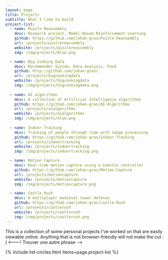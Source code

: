 ```yaml
---
layout: page
title: Projects
subtitle: What I like to build
project-list:
  - name: Puzzle Reassembly
    desc: Research project, Model-Based Reinforcement Learning
    github: https://github.com/johan-gras/Puzzle-Reassembly
    url: /projects/puzzlereassembly
    website: /projects/puzzlereassembly
    img: /img/projects/blue.png

  - name: Big Cooking Data
    desc: Recommender System, Data Analysis, Food
    github: http://github.com/johan-gras/
    url: /projects/bigcookingdata
    website: /projects/bigcookingdata
    img: /img/projects/bigcookingdata.png
  
  - name: AI algorithms
    desc: A collection of Artificial Intelligence algorithms
    github: https://github.com/johan-gras/AI-Algorithms
    url: /projects/aialgorithms
    website: /projects/aialgorithms
    img: /img/projects/blue.png
  
  - name: Indoor Tracking
    desc: Tracking of people through time with image processing
    github: https://github.com/johan-gras/Indoor-Tracking
    url: /projects/indoortracking
    website: /projects/indoortracking
    img: /img/projects/indoortracking.png

  - name: Motion Capture
    desc: Real-time motion capture using a Gumstix controller
    github: https://github.com/johan-gras/Motion-Capture
    url: /projects/motioncapture
    website: /projects/motioncapture
    img: /img/projects/motioncapture.png

  - name: Castle Rush
    desc: A multiplayer medieval tower defense
    github: https://github.com/johan-gras/Castle-Rush
    url: /projects/castlerush
    website: /projects/castlerush
    img: /img/projects/castlerush.png
---
```


This is a collection of some personal projects I've worked on that are easily viewable online. Anything that is not browser-friendly will not make the cut :( 
<---! Trouver une autre phrase -->

{% include list-circles.html items=page.project-list %}
